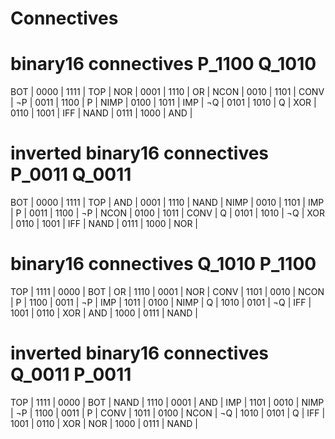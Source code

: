 # Connectives

# binary16 connectives P_1100 Q_1010

BOT  | 0000 | 1111 | TOP   |
NOR  | 0001 | 1110 | OR    |
NCON | 0010 | 1101 | CONV  |
¬P   | 0011 | 1100 | P     |
NIMP | 0100 | 1011 | IMP   |
¬Q   | 0101 | 1010 | Q     |
XOR  | 0110 | 1001 | IFF   |
NAND | 0111 | 1000 | AND   |

# inverted binary16 connectives P_0011 Q_0011

BOT  | 0000 | 1111 |  TOP  |
AND  | 0001 | 1110 |  NAND |
NIMP | 0010 | 1101 |  IMP  |
P    | 0011 | 1100 |  ¬P   |
NCON | 0100 | 1011 |  CONV |
Q    | 0101 | 1010 |  ¬Q   |
XOR  | 0110 | 1001 |  IFF  |
NAND | 0111 | 1000 |  NOR  |

# binary16 connectives Q_1010 P_1100

TOP  | 1111 | 0000 | BOT   |
OR   | 1110 | 0001 | NOR   |
CONV | 1101 | 0010 | NCON  |
P    | 1100 | 0011 | ¬P    |
IMP  | 1011 | 0100 | NIMP  |
Q    | 1010 | 0101 | ¬Q    |
IFF  | 1001 | 0110 | XOR   |
AND  | 1000 | 0111 | NAND  |

# inverted binary16 connectives Q_0011 P_0011

TOP  | 1111 | 0000 | BOT   |
NAND | 1110 | 0001 | AND   |
IMP  | 1101 | 0010 | NIMP  |
¬P   | 1100 | 0011 | P     |
CONV | 1011 | 0100 | NCON  |
¬Q   | 1010 | 0101 | Q     |
IFF  | 1001 | 0110 | XOR   |
NOR  | 1000 | 0111 | NAND  |
